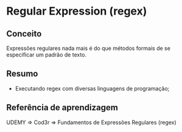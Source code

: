 # Regular Expression (regex)

## Conceito
Expressões regulares nada mais é do que métodos formais de se especificar um padrão de texto.

## Resumo
- Executando regex com diversas linguagens de programação;


## Referência de aprendizagem
UDEMY => Cod3r => Fundamentos de Expressões Regulares (regex)